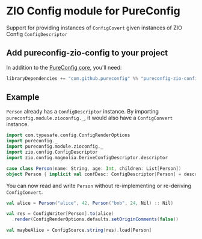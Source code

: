 # ZIO Config module for PureConfig

Support for providing instances of `ConfigCovert` given instances of ZIO Config `ConfigDescriptor`

## Add pureconfig-zio-config to your project

In addition to the [PureConfig core](https://github.com/pureconfig/pureconfig), you'll need:

```scala
libraryDependencies += "com.github.pureconfig" %% "pureconfig-zio-config" % "@VERSION@"
```

## Example

`Person` already has a `ConfigDescriptor` instance.
By importing `pureconfig.module.zioconfig._`, it would also have a `ConfigConvert` instance.

```scala mdoc:silent
import com.typesafe.config.ConfigRenderOptions
import pureconfig._
import pureconfig.module.zioconfig._
import zio.config.ConfigDescriptor
import zio.config.magnolia.DeriveConfigDescriptor.descriptor

case class Person(name: String, age: Int, children: List[Person])
object Person { implicit val confDesc: ConfigDescriptor[Person] = descriptor }
```

You can now read and write `Person` without re-implementing or re-deriving `ConfigConvert`.
```scala mdoc
val alice = Person("alice", 42, Person("bob", 24, Nil) :: Nil)

val res = ConfigWriter[Person].to(alice)
  .render(ConfigRenderOptions.defaults.setOriginComments(false))

val maybeAlice = ConfigSource.string(res).load[Person]
```

